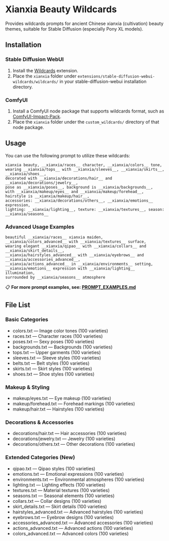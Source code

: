 # Xianxia Beauty Wildcards

Provides wildcards prompts for ancient Chinese xianxia (cultivation) beauty themes, suitable for Stable Diffusion (especially Pony XL models).

## Installation

### Stable Diffusion WebUI

1. Install the [Wildcards](https://github.com/AUTOMATIC1111/stable-diffusion-webui-wildcards) extension.
2. Place the `xianxia` folder under `extensions/stable-diffusion-webui-wildcards/wildcards/` in your stable-diffusion-webui installation directory.

### ComfyUI

1. Install a ComfyUI node package that supports wildcards format, such as [ComfyUI-Impact-Pack](https://github.com/ltdrdata/ComfyUI-Impact-Pack).
2. Place the `xianxia` folder under the `custom_wildcards/` directory of that node package.

## Usage

You can use the following prompt to utilize these wildcards:

```
xianxia beauty, __xianxia/races__ character, __xianxia/colors__ tone, wearing __xianxia/tops__ with __xianxia/sleeves__, __xianxia/skirts__, __xianxia/shoes__,
decorated with __xianxia/decorations/hair__ and __xianxia/decorations/jewelry__,
pose as __xianxia/poses__, background is __xianxia/backgrounds__,
with __xianxia/makeup/eyes__ and __xianxia/makeup/forehead__, hairstyle is __xianxia/makeup/hair__,
accessories: __xianxia/decorations/others__, __xianxia/emotions__ expression,
lighting: __xianxia/lighting__, texture: __xianxia/textures__, season: __xianxia/seasons__
```

### Advanced Usage Examples

```
beautiful __xianxia/races__ xianxia maiden, __xianxia/colors_advanced__ with __xianxia/textures__ surface,
wearing elegant __xianxia/qipao__ with __xianxia/collars__ and __xianxia/skirt_details__,
__xianxia/hairstyles_advanced__ with __xianxia/eyebrows__ and __xianxia/accessories_advanced__,
__xianxia/actions_advanced__ in __xianxia/environments__ setting,
__xianxia/emotions__ expression with __xianxia/lighting__ illumination,
surrounded by __xianxia/seasons__ atmosphere
```

📋 **For more prompt examples, see: [PROMPT_EXAMPLES.md](PROMPT_EXAMPLES.md)**

## File List

### Basic Categories
- colors.txt — Image color tones (100 varieties)
- races.txt — Character races (100 varieties)
- poses.txt — Sexy poses (100 varieties)
- backgrounds.txt — Backgrounds (100 varieties)
- tops.txt — Upper garments (100 varieties)
- sleeves.txt — Sleeve styles (100 varieties)
- belts.txt — Belt styles (100 varieties)
- skirts.txt — Skirt styles (100 varieties)
- shoes.txt — Shoe styles (100 varieties)

### Makeup & Styling
- makeup/eyes.txt — Eye makeup (100 varieties)
- makeup/forehead.txt — Forehead markings (100 varieties)
- makeup/hair.txt — Hairstyles (100 varieties)

### Decorations & Accessories
- decorations/hair.txt — Hair accessories (100 varieties)
- decorations/jewelry.txt — Jewelry (100 varieties)
- decorations/others.txt — Other decorations (100 varieties)

### Extended Categories (New)
- qipao.txt — Qipao styles (100 varieties)
- emotions.txt — Emotional expressions (100 varieties)
- environments.txt — Environmental atmospheres (100 varieties)
- lighting.txt — Lighting effects (100 varieties)
- textures.txt — Material textures (100 varieties)
- seasons.txt — Seasonal elements (100 varieties)
- collars.txt — Collar designs (100 varieties)
- skirt_details.txt — Skirt details (100 varieties)
- hairstyles_advanced.txt — Advanced hairstyles (100 varieties)
- eyebrows.txt — Eyebrow designs (100 varieties)
- accessories_advanced.txt — Advanced accessories (100 varieties)
- actions_advanced.txt — Advanced actions (100 varieties)
- colors_advanced.txt — Advanced colors (100 varieties)
